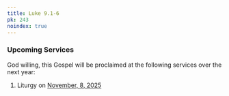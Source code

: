 ```yaml
---
title: Luke 9.1-6
pk: 243
noindex: true
---
```


### Upcoming Services

God willing, this Gospel will be proclaimed at the following services over the next year:


1. Liturgy on [November,  8, 2025](https://orthocal.info/readings/gregorian/2025/11/08/)
